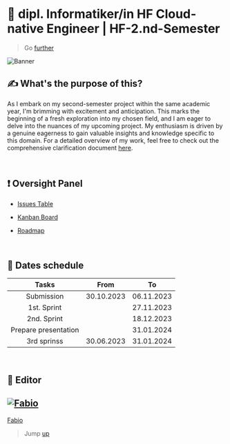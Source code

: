 # :ticket: dipl. Informatiker/in HF Cloud-native Engineer | HF-2.nd-Semester

> Go [further](/pages/clarification.md)

![Banner](/img/banner.png)

## :writing_hand: What's the purpose of this?

As I embark on my second-semester project within the same academic year, I'm brimming with excitement and anticipation. This marks the beginning of a fresh exploration into my chosen field, and I am eager to delve into the nuances of my upcoming project. My enthusiasm is driven by a genuine eagerness to gain valuable insights and knowledge specific to this domain. For a detailed overview of my work, feel free to check out the comprehensive clarification document [here](/docs/).


<br>

## :exclamation: Oversight Panel

- [Issues Table](https://github.com/users/fo-b/projects/4/views/2)

- [Kanban Board](https://github.com/users/fo-b/projects/4/views/1)

- [Roadmap](https://github.com/users/fo-b/projects/4/views/3)

<br>

## :date: Dates schedule

| **Tasks**            |   **From**    |    **To**  |
|:--------------------:|:-------------:|:----------:|
| Submission           |  30.10.2023   | 06.11.2023 |
| 1st. Sprint          |               | 27.11.2023 |
| 2nd. Sprint          |               | 18.12.2023 |
| Prepare presentation |               | 31.01.2024 |
| 3rd sprinss          |  30.06.2023   | 31.01.2024 |

<br>

## :crown: Editor

[![Fabio](https://github.com/fo-b.png?size=100)](https://github.com/fo-b)
---
[Fabio](http://fabiobeti.ch)

> Jump [up](#🎫-hf-dipl-it--1st-semester)